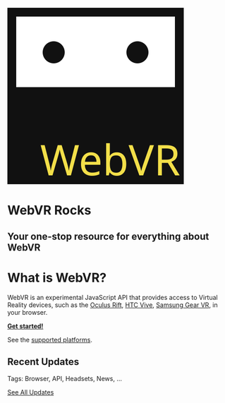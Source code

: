 <!--
title: What is WebVR?
use_default_title: true
keywords: [reference]
date_published: 2017-11-04
date_updated: 2017-11-07
-->

![WebVR Rocks](/img/webvr-logo.svg)

# WebVR Rocks

## Your one-stop resource for everything about WebVR

# What is WebVR?

WebVR is an experimental JavaScript API that provides access to Virtual Reality devices, such as the [Oculus Rift](https://www3.oculus.com/rift/), [HTC Vive](https://www.vive.com/), [Samsung Gear VR](http://www.samsung.com/global/galaxy/gear-vr/), in your browser.

**[Get started!](/getting-started)**

See the [supported platforms](/getting-started/platforms).

## Recent Updates

Tags: Browser, API, Headsets, News, ...

[See All Updates]()